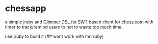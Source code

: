 # chessapp

a simple jruby and [Glimmer DSL for SWT](https://github.com/AndyObtiva/glimmer-dsl-swt) based client for [chess.com](chess.com) with timer to track/remind users to not to waste too much time.

use jruby to build it (## wont work with mri ruby)
